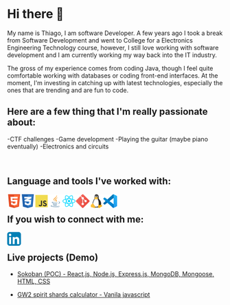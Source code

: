 <!-- About me -->
# Hi there 👋

My name is Thiago, I am software Developer. A few years ago I took a break from Software Development and went to College for a Electronics Engineering Technology course, however, I still love working with software development and I am currently working my way back into the IT industry.

The gross of my experience comes from coding Java, though I feel quite comfortable working with databases or coding front-end interfaces.
At the moment, I'm investing in catching up with latest technologies, especially the ones that are trending and are fun to code.

## Here are a few thing that I'm really passionate about:
-CTF challenges
-Game development
-Playing the guitar (maybe piano eventually)
-Electronics and circuits

<br />

<!-- Technologies and tools -->
## Language and tools I've worked with:
<img align="left" alt="HTML5" width="32px" src="https://raw.githubusercontent.com/ttorac/ttorac/master/assets/icons/html5-iconfinder_badge-html-5_317755.svg" /><!-- [html5] -->
<img align="left" alt="CSS3" width="32px" src="https://raw.githubusercontent.com/ttorac/ttorac/master/assets/icons/css3-iconfinder_badge-css-3_317756.svg" /><!-- [css3] -->
<img align="left" alt="JS" width="32px" src="https://raw.githubusercontent.com/ttorac/ttorac/master/assets/icons/js-iconfinder_187_Js_logo_logos_4373213.svg" /><!-- [js] -->
<img align="left" alt="Java" width="32px" src="https://raw.githubusercontent.com/ttorac/ttorac/master/assets/icons/java-iconfinder_181_Java_logo_logos_4373217.svg" /><!-- [java] -->
<img align="left" alt="React.js" width="32px" src="https://raw.githubusercontent.com/ttorac/ttorac/master/assets/icons/react-iconfinder_Reactjs_logo_1174949.svg" /><!-- [reactjs] -->
<img align="left" alt="Git" width="32px" src="https://raw.githubusercontent.com/ttorac/ttorac/master/assets/icons/git-iconfinder_social_media_social_media_logo_git_2993773.svg" /><!-- [git] -->
<img align="left" alt="Linux" width="32px" src="https://raw.githubusercontent.com/ttorac/ttorac/master/assets/icons/linux-iconfinder_logo_brand_brands_logos_linux_2993682.svg" /><!-- [linux] -->
<!-- [<img align="left" alt="Database" width="32px" src="assets/icons/" />][database] -->
<img align="left" alt="Visual Studio Code" width="32px" src="https://raw.githubusercontent.com/ttorac/ttorac/master/assets/icons/vsc-Visual_Studio_Code_1.35_icon.svg" /><!-- [vsc] -->

<!--
-HTML
-CSS
-JS
-Java
-React
-Git
-Linux
-Databases (Oracle, MySQL, PosgreSQL)
-Visual Code Studio
-->

<br />

<!-- Reach out -->
## If you wish to connect with me:
[<img align="left" alt="Linkedin Profile" width="32px" src="https://raw.githubusercontent.com/ttorac/ttorac/master/assets/icons/linkedin-iconfinder_social_media_applications_14-linkedin_4102586.svg" />][linkedin]

<!-- 
-Linkedin
-->

<br />

<!-- projects -->
## Live projects (Demo)
* [Sokoban (POC) - React.js, Node.js, Express.js, MongoDB, Mongoose, HTML, CSS][reactsoko]
<!-- -Hatchways - React.js, HTML, CSS -->
* [GW2 spirit shards calculator - Vanila javascript][gw2sscalc]

<!-- links -->
[linkedin]: https://www.linkedin.com/in/thiagobechelane
[reactsoko]: https://mightyweb.dev/react-soko
[gw2sscalc]: https://mightyweb.dev/gw2-ss-calculator
